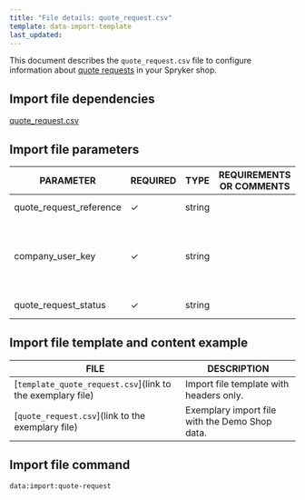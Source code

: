 ```yaml
---
title: "File details: quote_request.csv"
template: data-import-template
last_updated: 
---
```


This document describes the `quote_request.csv` file to configure information about [quote requests](https://docs.spryker.com/docs/pbc/all/request-for-quote/202212.0/request-for-quote.html) in your Spryker shop.

## Import file dependencies

[quote_request.csv](_drafts/data-import/base-shop/file-details-quote-request.csv.md)

## Import file parameters
<!--| PARAMETER | REQUIRED | TYPE | DEFAULT VALUE | REQUIREMENTS OR COMMENTS | DESCRIPTION |-->

| PARAMETER | REQUIRED |  TYPE | REQUIREMENTS OR COMMENTS | DESCRIPTION |
| --- | --- | --- | --- | --- |
| quote_request_reference |&check;| string |  | Qute request ID.|
| company_user_key |&check;| string | | Key that identified the company user that that the quote is shared with. |
| quote_request_status | &check; | string | | Status of the quote.|

## Import file template and content example

| FILE | DESCRIPTION |
|---|---|
| [`template_quote_request.csv`](link to the exemplary file)<!--after doc moved to proper place, upload CSV to S3 and add a link-->| Import file template with headers only. |
| [`quote_request.csv`](link to the exemplary file)<!--after doc moved to proper place, upload CSV to S3 and add a link--> | Exemplary import file with the Demo Shop data. |


## Import file command

```bash
data:import:quote-request
```